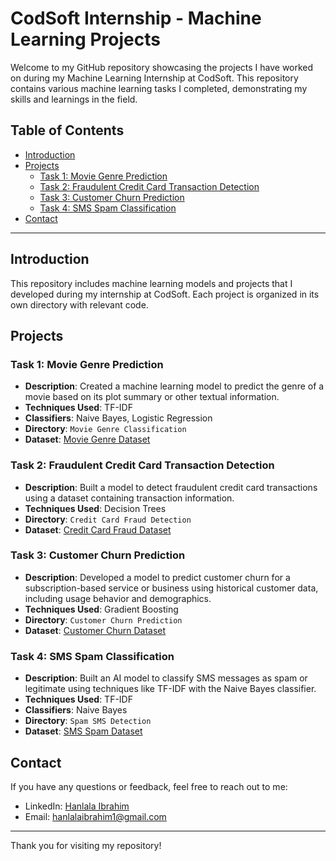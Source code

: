 # CodSoft Internship - Machine Learning Projects

Welcome to my GitHub repository showcasing the projects I have worked on during my Machine Learning Internship at CodSoft. This repository contains various machine learning tasks I completed, demonstrating my skills and learnings in the field.

## Table of Contents

- [Introduction](#introduction)
- [Projects](#projects)
  - [Task 1: Movie Genre Prediction](#task-1-movie-genre-prediction)
  - [Task 2: Fraudulent Credit Card Transaction Detection](#task-2-fraudulent-credit-card-transaction-detection)
  - [Task 3: Customer Churn Prediction](#task-3-customer-churn-prediction)
  - [Task 4: SMS Spam Classification](#task-4-sms-spam-classification)
- [Contact](#contact)

---

## Introduction

This repository includes machine learning models and projects that I developed during my internship at CodSoft. Each project is organized in its own directory with relevant code.

## Projects

### Task 1: Movie Genre Prediction

- **Description**: Created a machine learning model to predict the genre of a movie based on its plot summary or other textual information.
- **Techniques Used**: TF-IDF
- **Classifiers**: Naive Bayes, Logistic Regression
- **Directory**: `Movie Genre Classification`
- **Dataset**: [Movie Genre Dataset](https://www.kaggle.com/datasets/hijest/genre-classification-dataset-imdb)

### Task 2: Fraudulent Credit Card Transaction Detection

- **Description**: Built a model to detect fraudulent credit card transactions using a dataset containing transaction information.
- **Techniques Used**: Decision Trees
- **Directory**: `Credit Card Fraud Detection`
- **Dataset**: [Credit Card Fraud Dataset](https://www.kaggle.com/datasets/kartik2112/fraud-detection)

### Task 3: Customer Churn Prediction

- **Description**: Developed a model to predict customer churn for a subscription-based service or business using historical customer data, including usage behavior and demographics.
- **Techniques Used**: Gradient Boosting
- **Directory**: `Customer Churn Prediction`
- **Dataset**: [Customer Churn Dataset](https://www.kaggle.com/datasets/shantanudhakadd/bank-customer-churn-prediction)

### Task 4: SMS Spam Classification

- **Description**: Built an AI model to classify SMS messages as spam or legitimate using techniques like TF-IDF with the Naive Bayes classifier.
- **Techniques Used**: TF-IDF
- **Classifiers**: Naive Bayes
- **Directory**: `Spam SMS Detection`
- **Dataset**: [SMS Spam Dataset]([link-to-dataset](https://www.kaggle.com/datasets/uciml/sms-spam-collection-dataset))

## Contact

If you have any questions or feedback, feel free to reach out to me:

- LinkedIn: [Hanlala Ibrahim](https://www.linkedin.com/in/hanlala-ibrahim/)
- Email: hanlalaibrahim1@gmail.com

---

Thank you for visiting my repository!
